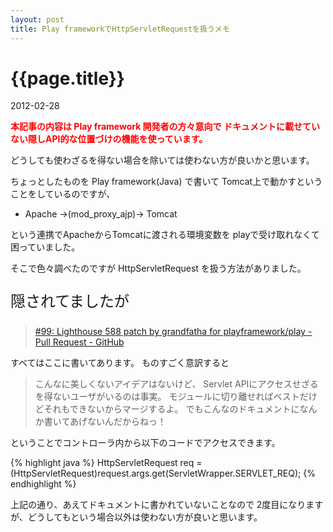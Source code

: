 ```yaml
---
layout: post
title: Play frameworkでHttpServletRequestを扱うメモ
---
```


# {{page.title}}
<p class="meta">2012-02-28</p>

<p style="color: #f00; font-weight: bold">
本記事の内容は Play framework 開発者の方々意向で
ドキュメントに載せていない隠しAPI的な位置づけの機能を使っています。

どうしても使わざるを得ない場合を除いては使わない方が良いかと思います。
</p>

ちょっとしたものを Play framework(Java) で書いて
Tomcat上で動かすということをしているのですが、

 * Apache ->(mod_proxy_ajp)-> Tomcat

という連携でApacheからTomcatに渡される環境変数を
playで受け取れなくて困っていました。

そこで色々調べたのですが HttpServletRequest を扱う方法がありました。

<p style="font-size: x-large">隠されてましたが</p>

> [#99: Lighthouse 588 patch by grandfatha for playframework/play - Pull Request - GitHub](https://github.com/playframework/play/pull/99)

すべてはここに書いてあります。
ものすごく意訳すると

> こんなに美しくないアイデアはないけど、
> Servlet APIにアクセスせざるを得ないユーザがいるのは事実。
> モジュールに切り離せればベストだけどそれもできないからマージするよ。
> でもこんなのドキュメントになんか書いてあげないんだからねっ！

ということでコントローラ内から以下のコードでアクセスできます。

{% highlight java %}
HttpServletRequest req = (HttpServletRequest)request.args.get(ServletWrapper.SERVLET_REQ);
{% endhighlight %}



上記の通り、あえてドキュメントに書かれていないことなので
2度目になりますが、どうしてもという場合以外は使わない方が良いと思います。
